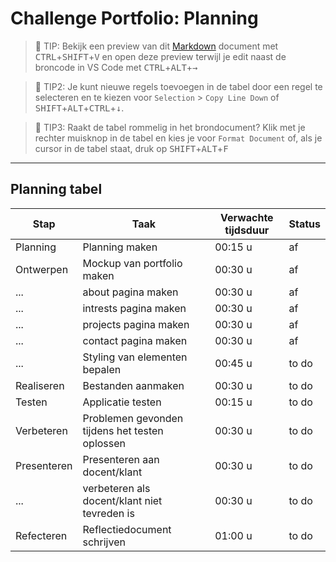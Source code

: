 # Challenge Portfolio: Planning

> :rocket: TIP: Bekijk een preview van dit [Markdown](https://guides.github.com/features/mastering-markdown/) document met <kbd>CTRL</kbd>+<kbd>SHIFT</kbd>+<kbd>V</kbd> en open deze preview terwijl je edit naast de broncode in VS Code met <kbd>CTRL</kbd>+<kbd>ALT</kbd>+<kbd>→</kbd>

> :rocket: TIP2: Je kunt nieuwe regels toevoegen in de tabel door een regel te selecteren en te kiezen voor `Selection` > `Copy Line Down` of <kbd>SHIFT</kbd>+<kbd>ALT</kbd>+<kbd>CTRL</kbd>+<kbd>↓</kbd>. 

> :rocket: TIP3: Raakt de tabel rommelig in het brondocument? Klik met je rechter muisknop in de tabel en kies je voor `Format Document` of, als je cursor in de tabel staat, druk op <kbd>SHIFT</kbd>+<kbd>ALT</kbd>+<kbd>F</kbd>

----

## Planning tabel

| Stap        | Taak                                           | Verwachte tijdsduur | Status |
| ----------- | ---------------------------------------------- | ------------------- | ------ |
| Planning    | Planning maken                                 | 00:15 u             | af     |
| Ontwerpen   | Mockup van portfolio maken                     | 00:30 u             | af     |
| ...         | about pagina maken                             | 00:30 u             | af     |
| ...         | intrests pagina maken                          | 00:30 u             | af     |
| ...         | projects pagina maken                          | 00:30 u             | af     |
| ...         | contact pagina maken                           | 00:30 u             | af     |
| ...         | Styling van elementen bepalen                  | 00:45 u             | to do  |
| Realiseren  | Bestanden aanmaken                             | 00:30 u             | to do  |
| Testen      | Applicatie testen                              | 00:15 u             | to do  |
| Verbeteren  | Problemen gevonden tijdens het testen oplossen | 00:30 u             | to do  |
| Presenteren | Presenteren aan docent/klant                   | 00:30 u             | to do  |
| ...         | verbeteren als docent/klant niet tevreden is   | 00:30 u             | to do  |
| Refecteren  | Reflectiedocument schrijven                    | 01:00 u             | to do  |
